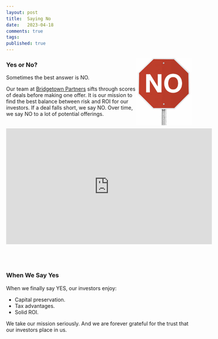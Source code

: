 ```yaml
---
layout: post
title:  Saying No
date:   2023-04-18
comments: true
tags: 
published: true
---
```

<img src="/images/stop_sign_no.jpg" align="right" width="150" padding="10" alt="Saying NO" title="Saying NO" /> 

### Yes or No?

Sometimes the best answer is NO.

Our team at [Bridgetown Partners](https://BridgetownPartners.com) sifts through scores of deals before making one offer. It is our mission to find the best balance between risk and ROI for our investors. If a deal falls short, we say NO. Over time, we say NO to a lot of potential offerings.
<br/>&nbsp;<br/>

<!--more-->

<div class="video-container">
<iframe width="560" height="315" src="https://www.youtube.com/embed/R8w3S4l3otY" title="YouTube video player" frameborder="0" allow="accelerometer; autoplay; clipboard-write; encrypted-media; gyroscope; picture-in-picture; web-share" allowfullscreen></iframe>
</div>

<br/>&nbsp;<br/>
### When We Say Yes

When we finally say YES, our investors enjoy:

* Capital preservation. 
* Tax advantages. 
* Solid ROI.

We take our mission seriously. And we are forever grateful for the trust that our investors place in us.
 
